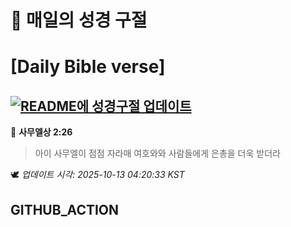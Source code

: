 # 🙏 매일의 성경 구절
# [Daily Bible verse]
## [![README에 성경구절 업데이트](https://github.com/DONGSUKA/first_test/actions/workflows/update-readme-bible.yml/badge.svg)](https://github.com/DONGSUKA/first_test/actions/workflows/update-readme-bible.yml)
<!-- START_BIBLE_VERSE -->
📖 **사무엘상 2:26**
> 아이 사무엘이 점점 자라매 여호와와 사람들에게 은총을 더욱 받더라

🕊️ _업데이트 시각: 2025-10-13 04:20:33 KST_
  <!-- END_BIBLE_VERSE -->
## GITHUB_ACTION
